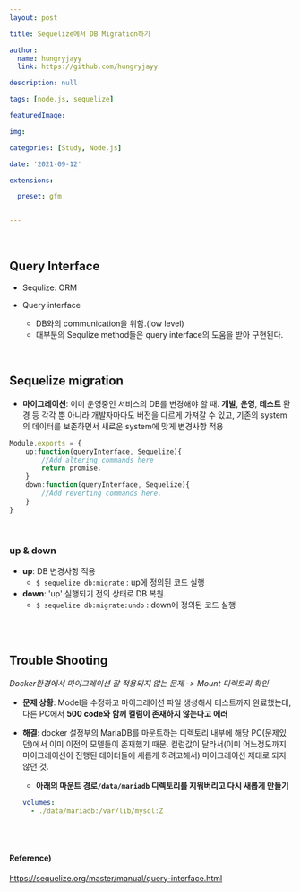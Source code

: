 ```yaml
---
layout: post

title: Sequelize에서 DB Migration하기

author: 
  name: hungryjayy
  link: https://github.com/hungryjayy

description: null

tags: [node.js, sequelize]

featuredImage: 

img: 

categories: [Study, Node.js]

date: '2021-09-12'

extensions:

  preset: gfm


---
```


<br>

## Query Interface

* Sequlize: ORM

* Query interface
  * DB와의 communication을 위함.(low level)
  * 대부분의 Sequlize method들은 query interface의 도움을 받아 구현된다.

<br>

## Sequelize migration
* **마이그레이션**: 이미 운영중인 서비스의 DB를 변경해야 할 때. **개발**, **운영**, **테스트** 환경 등 각각 뿐 아니라 개발자마다도 버전을 다르게 가져갈 수 있고, 기존의 system의 데이터를 보존하면서 새로운 system에 맞게 변경사항 적용

```typescript
Module.exports = {
	up:function(queryInterface, Sequelize){
		//Add altering commands here
		return promise.
	}
	down:function(queryInterface, Sequelize){
		//Add reverting commands here.
	}
}
```

<br>

### up & down
* **up**: DB 변경사항 적용
  * `$ sequelize db:migrate` : up에 정의된 코드 실행
* **down**: 'up' 실행되기 전의 상태로 DB 복원.
  * `$ sequelize db:migrate:undo` : down에 정의된 코드 실행

<br><br>

## Trouble Shooting

*Docker환경에서 마이그레이션 잘 적용되지 않는 문제 -> Mount 디렉토리 확인*

* **문제 상황**: Model을 수정하고 마이그레이션 파일 생성해서 테스트까지 완료했는데, 다른 PC에서 **500 code와 함께 컬럼이 존재하지 않는다고 에러**

* **해결**: docker 설정부의 MariaDB를 마운트하는 디렉토리 내부에 해당 PC(문제있던)에서 이미 이전의 모델들이 존재했기 때문. 컬럼값이 달라서(이미 어느정도까지 마이그레이션이 진행된 데이터들에 새롭게 하려고해서) 마이그레이션 제대로 되지 않던 것.

  * **아래의 마운트 경로`/data/mariadb` 디렉토리를 지워버리고 다시 새롭게 만들기**

  ```yaml
  volumes:
    - ./data/mariadb:/var/lib/mysql:Z
  ```

<br><br>

#### Reference)

https://sequelize.org/master/manual/query-interface.html